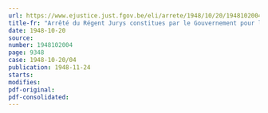 ```yaml
---
url: https://www.ejustice.just.fgov.be/eli/arrete/1948/10/20/1948102004/justel
title-fr: "Arrêté du Régent Jurys constitues par le Gouvernement pour la collation des grades académiques. Nouveau mode de rémunération. - Modifications"
date: 1948-10-20
source:
number: 1948102004
page: 9348
case: 1948-10-20/04
publication: 1948-11-24
starts:
modifies:
pdf-original:
pdf-consolidated:
---
```


